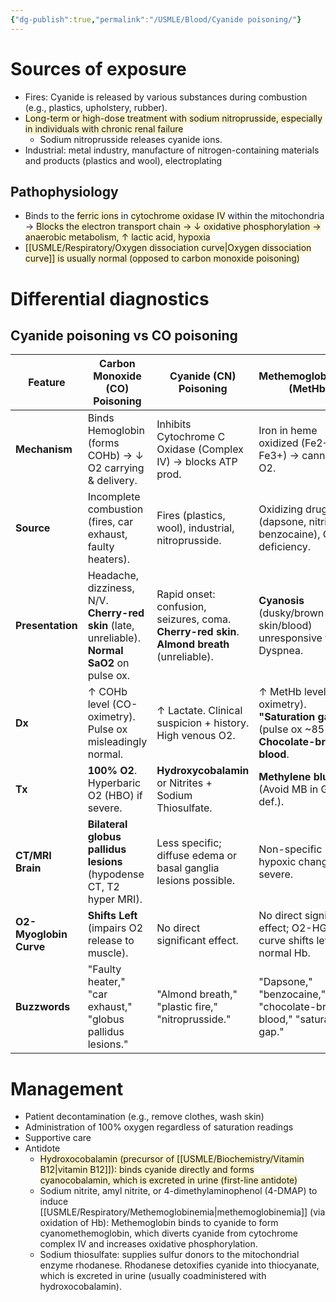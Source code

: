 ```yaml
---
{"dg-publish":true,"permalink":"/USMLE/Blood/Cyanide poisoning/"}
---
```



# Sources of exposure
- Fires: Cyanide is released by various substances during combustion (e.g., plastics, upholstery, rubber).
- <span style="background:rgba(240, 200, 0, 0.2)">Long-term or high-dose treatment with sodium nitroprusside, especially in individuals with chronic renal failure</span>
	- Sodium nitroprusside releases cyanide ions.
- Industrial: metal industry, manufacture of nitrogen-containing materials and products (plastics and wool), electroplating
## Pathophysiology
- Binds to the <span style="background:rgba(240, 200, 0, 0.2)">ferric ions</span> in <span style="background:rgba(240, 200, 0, 0.2)">cytochrome oxidase IV</span> within the mitochondria → <span style="background:rgba(240, 200, 0, 0.2)">Blocks the electron transport chain → ↓ oxidative phosphorylation → anaerobic metabolism, ↑ lactic acid, hypoxia</span>
- <span style="background:rgba(240, 200, 0, 0.2)">[[USMLE/Respiratory/Oxygen dissociation curve\|Oxygen dissociation curve]] is usually normal (opposed to carbon monoxide poisoning)</span>
# Differential diagnostics
## Cyanide poisoning vs CO poisoning

| Feature                | Carbon Monoxide (CO) Poisoning                                                                 | Cyanide (CN) Poisoning                                                                       | Methemoglobinemia (MetHb)                                                                     |
| ---------------------- | ---------------------------------------------------------------------------------------------- | -------------------------------------------------------------------------------------------- | --------------------------------------------------------------------------------------------- |
| **Mechanism**          | Binds Hemoglobin (forms COHb) → ↓ O2 carrying & delivery.                                      | Inhibits Cytochrome C Oxidase (Complex IV) → blocks ATP prod.                                | Iron in heme oxidized (Fe2+ → Fe3+) → cannot bind O2.                                         |
| **Source**             | Incomplete combustion (fires, car exhaust, faulty heaters).                                    | Fires (plastics, wool), industrial, nitroprusside.                                           | Oxidizing drugs (dapsone, nitrites, benzocaine), G6PD deficiency.                             |
| **Presentation**       | Headache, dizziness, N/V. **Cherry-red skin** (late, unreliable). **Normal SaO2** on pulse ox. | Rapid onset: confusion, seizures, coma. **Cherry-red skin**. **Almond breath** (unreliable). | **Cyanosis** (dusky/brown skin/blood) unresponsive to O2. Dyspnea.                            |
| **Dx**                 | ↑ COHb level (CO-oximetry). Pulse ox misleadingly normal.                                      | ↑ Lactate. Clinical suspicion + history. High venous O2.                                     | ↑ MetHb level (co-oximetry). **"Saturation gap"** (pulse ox ~85%). **Chocolate-brown blood**. |
| **Tx**                 | **100% O2**. Hyperbaric O2 (HBO) if severe.                                                    | **Hydroxycobalamin** or Nitrites + Sodium Thiosulfate.                                       | **Methylene blue**. O2. (Avoid MB in G6PD def.).                                              |
| **CT/MRI Brain**       | **Bilateral globus pallidus lesions** (hypodense CT, T2 hyper MRI).                            | Less specific; diffuse edema or basal ganglia lesions possible.                              | Non-specific hypoxic changes if severe.                                                       |
| **O2-Myoglobin Curve** | **Shifts Left** (impairs O2 release to muscle).                                                | No direct significant effect.                                                                | No direct significant effect; O2-HGB curve shifts left for normal Hb.                         |
| **Buzzwords**          | "Faulty heater," "car exhaust," "globus pallidus lesions."                                     | "Almond breath," "plastic fire," "nitroprusside."                                            | "Dapsone," "benzocaine," "chocolate-brown blood," "saturation gap."                           |
# Management 
- Patient decontamination (e.g., remove clothes, wash skin)
- Administration of 100% oxygen regardless of saturation readings
- Supportive care
- Antidote 
	- <span style="background:rgba(240, 200, 0, 0.2)">Hydroxocobalamin (precursor of [[USMLE/Biochemistry/Vitamin B12\|vitamin B12]]): binds cyanide directly and forms cyanocobalamin, which is excreted in urine (first-line antidote)</span>
	- Sodium nitrite, amyl nitrite, or 4-dimethylaminophenol (4-DMAP) to induce [[USMLE/Respiratory/Methemoglobinemia\|methemoglobinemia]] (via oxidation of Hb): Methemoglobin binds to cyanide to form cyanomethemoglobin, which diverts cyanide from cytochrome complex IV and increases oxidative phosphorylation.
	- Sodium thiosulfate: supplies sulfur donors to the mitochondrial enzyme rhodanese. Rhodanese detoxifies cyanide into thiocyanate, which is excreted in urine (usually coadministered with hydroxocobalamin).
